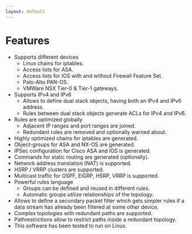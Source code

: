 ```yaml
---
layout: default
---
```


# Features

- Supports different devices
  - Linux chains for iptables.
  - Access lists for ASA.
  - Access lists for IOS with and without Firewall Feature Set.
  - Palo-Alto PAN-OS.
  - VMWare NSX Tier-0 & Tier-1 gateways.
- Supports IPv4 and IPv6
  - Allows to define dual stack objects, having both an IPv4 and IPv6 address.
  - Rules between dual stack objects generate ACLs for IPv4 and IPv6.
- Rules are optimized globally
  - Adjacent IP ranges and port ranges are joined.
  - Redundant rules are removed and optionally warned about.
- Highly optimized chains for iptables are generated.
- Object-groups for ASA and NX-OS are generated.
- IPSec configuration for Cisco ASA and IOS is generated.
- Commands for static routing are generated (optionally).
- Network address translation (NAT) is supported.
- HSRP / VRRP clusters are supported.
- Multicast traffic for OSPF, EIGRP, HSRP, VRRP is supported.
- Powerful rules language
   - Groups can be defined and reused in different rules.
   - Automatic groups utilize relationships of the topology.
- Allows to define a secondary packet filter which gets simpler rules
  if a data stream has already been filtered at some other device.
- Complex topologies with redundant paths are supported.
- Pathrestrictions allow to restrict paths inside a redundant topology.
- This software has been tested to run on Linux.
